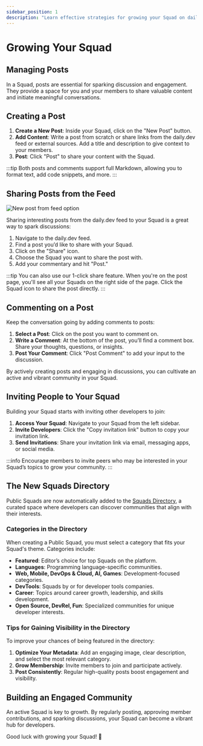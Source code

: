 ```yaml
---
sidebar_position: 1
description: "Learn effective strategies for growing your Squad on daily.dev, including post management, inviting members, and transitioning to Public status."
---
```


# Growing Your Squad

## Managing Posts

In a Squad, posts are essential for sparking discussion and engagement. They provide a space for you and your members to share valuable content and initiate meaningful conversations.

## Creating a Post

1. **Create a New Post**: Inside your Squad, click on the "New Post" button.
2. **Add Content**: Write a post from scratch or share links from the daily.dev feed or external sources. Add a title and description to give context to your members.
3. **Post**: Click "Post" to share your content with the Squad.

:::tip
Both posts and comments support full Markdown, allowing you to format text, add code snippets, and more.
:::

## Sharing Posts from the Feed

![New post from feed option](https://daily-now-res.cloudinary.com/image/upload/v1690470252/docs/Update%20July%202023/Post_to_Squads_from_your_feed_.png)

Sharing interesting posts from the daily.dev feed to your Squad is a great way to spark discussions:

1. Navigate to the daily.dev feed.
2. Find a post you’d like to share with your Squad.
3. Click on the "Share" icon.
4. Choose the Squad you want to share the post with.
5. Add your commentary and hit "Post."

:::tip 
You can also use our 1-click share feature. When you're on the post page, you'll see all your Squads on the right side of the page. Click the Squad icon to share the post directly.
:::

## Commenting on a Post

Keep the conversation going by adding comments to posts:

1. **Select a Post**: Click on the post you want to comment on.
2. **Write a Comment**: At the bottom of the post, you’ll find a comment box. Share your thoughts, questions, or insights.
3. **Post Your Comment**: Click "Post Comment" to add your input to the discussion.

By actively creating posts and engaging in discussions, you can cultivate an active and vibrant community in your Squad.

## Inviting People to Your Squad

Building your Squad starts with inviting other developers to join:

1. **Access Your Squad**: Navigate to your Squad from the left sidebar.
2. **Invite Developers**: Click the "Copy invitation link" button to copy your invitation link.
3. **Send Invitations**: Share your invitation link via email, messaging apps, or social media.

:::info
Encourage members to invite peers who may be interested in your Squad’s topics to grow your community.
:::

## The New Squads Directory

Public Squads are now automatically added to the [Squads Directory](https://app.daily.dev/squads), a curated space where developers can discover communities that align with their interests.  

### Categories in the Directory

When creating a Public Squad, you must select a category that fits your Squad's theme. Categories include:  
- **Featured**: Editor’s choice for top Squads on the platform.  
- **Languages**: Programming language-specific communities.  
- **Web, Mobile, DevOps & Cloud, AI, Games**: Development-focused categories.  
- **DevTools**: Squads by or for developer tools companies.  
- **Career**: Topics around career growth, leadership, and skills development.  
- **Open Source, DevRel, Fun**: Specialized communities for unique developer interests.

### Tips for Gaining Visibility in the Directory

To improve your chances of being featured in the directory:  
1. **Optimize Your Metadata**: Add an engaging image, clear description, and select the most relevant category.  
2. **Grow Membership**: Invite members to join and participate actively.  
3. **Post Consistently**: Regular high-quality posts boost engagement and visibility.  

## Building an Engaged Community

An active Squad is key to growth. By regularly posting, approving member contributions, and sparking discussions, your Squad can become a vibrant hub for developers.

Good luck with growing your Squad! 🚀
